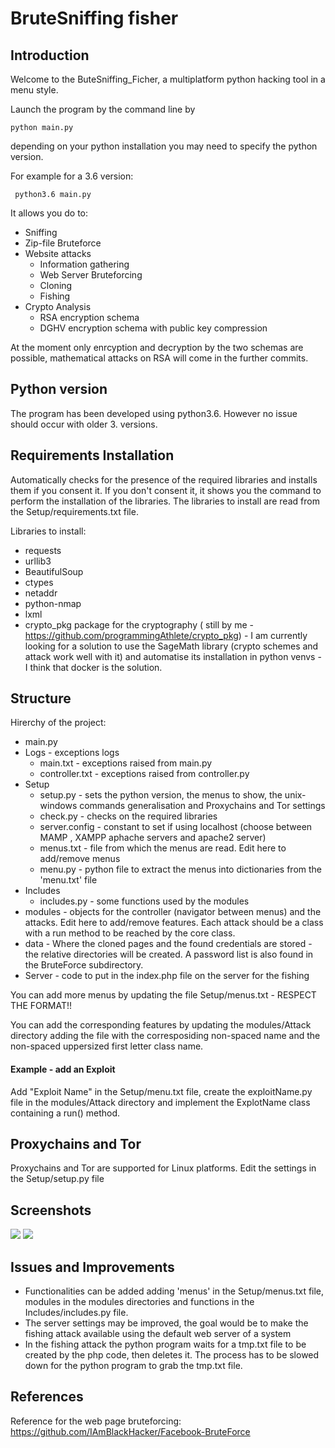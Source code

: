 # BruteSniffing fisher

## Introduction
Welcome to the ButeSniffing_Ficher, a multiplatform python hacking tool in a menu style.</br>

Launch the program by the command line by</br>

    python main.py


depending on your python installation you may need to specify the python version.

For example for a 3.6 version:

     python3.6 main.py


It allows you do to:
* Sniffing
* Zip-file Bruteforce
* Website attacks
    * Information gathering
    * Web Server Bruteforcing
    * Cloning
    * Fishing
* Crypto Analysis
  * RSA encryption schema
  * DGHV encryption schema with public key compression

At the moment only enrcyption and decryption by the two schemas are possible, mathematical attacks on RSA will come in the further commits. 

## Python version
The program has been developed using python3.6. However no issue should occur with older 3. versions.


## Requirements Installation
Automatically checks for the presence of the required libraries and installs them if you consent it. If you don't consent it, it shows you the command to perform the installation of the libraries. The libraries to install are read from the Setup/requirements.txt file.

Libraries to install:
* requests
* urllib3
* BeautifulSoup
* ctypes
* netaddr
* python-nmap
* lxml
* crypto_pkg package for the cryptography ( still by me - https://github.com/programmingAthlete/crypto_pkg) - I am currently looking for a solution to use the SageMath library (crypto schemes and attack work well with it) and automatise its installation in python venvs - I think that docker is the solution.  

## Structure
Hirerchy of the project:
* main.py
* Logs - exceptions logs
    * main.txt - exceptions raised from main.py
    * controller.txt - exceptions raised from controller.py
* Setup
    * setup.py - sets the python version, the menus to show, the unix-windows commands generalisation and Proxychains and Tor settings
    * check.py - checks on the required libraries
    * server.config - constant to set if using localhost (choose between MAMP , XAMPP aphache servers and apache2 server)
    * menus.txt - file from which the menus are read. Edit here to add/remove menus
    * menu.py - python file to extract the menus into dictionaries from the 'menu.txt' file
* Includes
    * includes.py - some functions used by the modules
* modules - objects for the controller (navigator between menus) and the attacks. Edit here to add/remove features. Each attack should be a class with a run method to be reached by the core class.
* data - Where the cloned pages and the found credentials are stored - the relative directories will be created. A password list is also found in the BruteForce subdirectory.
* Server - code to put in the index.php file on the server for the fishing

You can add more menus by updating the file Setup/menus.txt - RESPECT THE FORMAT!!

You can add the corresponding features by updating the modules/Attack directory adding the file with the corresposiding non-spaced name and the non-spaced uppersized first letter class name.

#### Example - add an Exploit
Add "Exploit Name" in the Setup/menu.txt file, create the exploitName.py file in the modules/Attack directory and implement the ExplotName class containing a run() method.

## Proxychains and Tor
Proxychains and Tor are supported for Linux platforms. Edit the settings in the Setup/setup.py file

## Screenshots

<img src="Screenshot/introMenu.png">
<img src="Screenshot/webAttackMenu.png">

## Issues and Improvements
* Functionalities can be added adding 'menus' in the Setup/menus.txt file, modules in the modules directories and functions in the Includes/includes.py file.
* The server settings may be improved, the goal would be to make the fishing attack available using the default web server of a system
* In the fishing attack the python program waits for a tmp.txt file to be created by the php code, then deletes it. The process has to be slowed down for the python program to grab the tmp.txt file.

## References
Reference for the web page bruteforcing: https://github.com/IAmBlackHacker/Facebook-BruteForce
